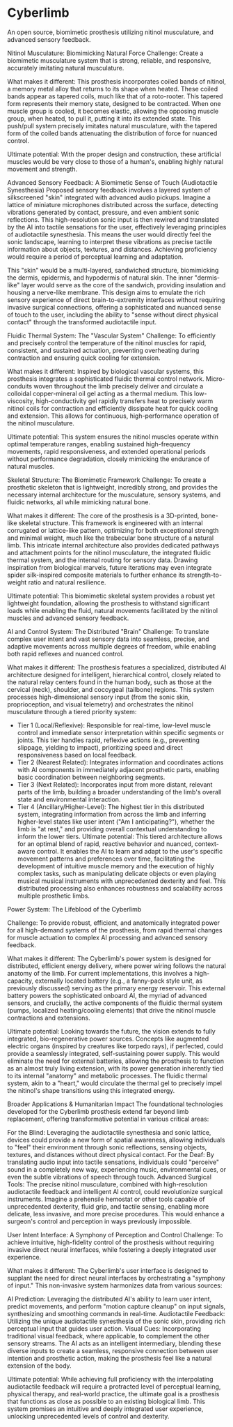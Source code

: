 # Cyberlimb

An open source, biomimetic prosthesis utilizing nitinol musculature, and advanced sensory feedback. 

Nitinol Musculature: Biomimicking Natural Force
Challenge: Create a biomimetic musculature system that is strong, reliable, and responsive, accurately imitating natural musculature.

What makes it different: This prosthesis incorporates coiled bands of nitinol, a memory metal alloy that returns to its shape when heated. These coiled bands appear as tapered coils, much like that of a roto-rooter. This tapered form represents their memory state, designed to be contracted. When one muscle group is cooled, it becomes elastic, allowing the opposing muscle group, when heated, to pull it, putting it into its extended state. This push/pull system precisely imitates natural musculature, with the tapered form of the coiled bands attenuating the distribution of force for nuanced control.

Ultimate potential: With the proper design and construction, these artificial muscles would be very close to those of a human's, enabling highly natural movement and strength.

Advanced Sensory Feedback: A Biomimetic Sense of Touch (Audiotactile Synesthesia)
Proposed sensory feedback involves a layered system of silkscreened "skin" integrated with advanced audio pickups. Imagine a lattice of miniature microphones distributed across the surface, detecting vibrations generated by contact, pressure, and even ambient sonic reflections. This high-resolution sonic input is then rewired and translated by the AI into tactile sensations for the user, effectively leveraging principles of audiotactile synesthesia. This means the user would directly feel the sonic landscape, learning to interpret these vibrations as precise tactile information about objects, textures, and distances. Achieving proficiency would require a period of perceptual learning and adaptation.

This "skin" would be a multi-layered, sandwiched structure, biomimicking the dermis, epidermis, and hypodermis of natural skin. The inner "dermis-like" layer would serve as the core of the sandwich, providing insulation and housing a nerve-like membrane. This design aims to emulate the rich sensory experience of direct brain-to-extremity interfaces without requiring invasive surgical connections, offering a sophisticated and nuanced sense of touch to the user, including the ability to "sense without direct physical contact" through the transformed audiotactile input.

Fluidic Thermal System: The "Vascular System"
Challenge: To efficiently and precisely control the temperature of the nitinol muscles for rapid, consistent, and sustained actuation, preventing overheating during contraction and ensuring quick cooling for extension.

What makes it different: Inspired by biological vascular systems, this prosthesis integrates a sophisticated fluidic thermal control network. Micro-conduits woven throughout the limb precisely deliver and circulate a colloidal copper-mineral oil gel acting as a thermal medium. This low-viscosity, high-conductivity gel rapidly transfers heat to precisely warm nitinol coils for contraction and efficiently dissipate heat for quick cooling and extension. This allows for continuous, high-performance operation of the nitinol musculature.

Ultimate potential: This system ensures the nitinol muscles operate within optimal temperature ranges, enabling sustained high-frequency movements, rapid responsiveness, and extended operational periods without performance degradation, closely mimicking the endurance of natural muscles.

Skeletal Structure: The Biomimetic Framework
Challenge: To create a prosthetic skeleton that is lightweight, incredibly strong, and provides the necessary internal architecture for the musculature, sensory systems, and fluidic networks, all while mimicking natural bone.

What makes it different: The core of the prosthesis is a 3D-printed, bone-like skeletal structure. This framework is engineered with an internal corrugated or lattice-like pattern, optimizing for both exceptional strength and minimal weight, much like the trabecular bone structure of a natural limb. This intricate internal architecture also provides dedicated pathways and attachment points for the nitinol musculature, the integrated fluidic thermal system, and the internal routing for sensory data. Drawing inspiration from biological marvels, future iterations may even integrate spider silk-inspired composite materials to further enhance its strength-to-weight ratio and natural resilience.

Ultimate potential: This biomimetic skeletal system provides a robust yet lightweight foundation, allowing the prosthesis to withstand significant loads while enabling the fluid, natural movements facilitated by the nitinol muscles and advanced sensory feedback.

AI and Control System: The Distributed "Brain"
Challenge: To translate complex user intent and vast sensory data into seamless, precise, and adaptive movements across multiple degrees of freedom, while enabling both rapid reflexes and nuanced control.

What makes it different: The prosthesis features a specialized, distributed AI architecture designed for intelligent, hierarchical control, closely related to the natural relay centers found in the human body, such as those at the cervical (neck), shoulder, and coccygeal (tailbone) regions. This system processes high-dimensional sensory input (from the sonic skin, proprioception, and visual telemetry) and orchestrates the nitinol musculature through a tiered priority system:

- Tier 1 (Local/Reflexive): Responsible for real-time, low-level muscle control and immediate sensor interpretation within specific segments or joints. This tier handles rapid, reflexive actions (e.g., preventing slippage, yielding to impact), prioritizing speed and direct responsiveness based on local feedback.
- Tier 2 (Nearest Related): Integrates information and coordinates actions with AI components in immediately adjacent prosthetic parts, enabling basic coordination between neighboring segments.
- Tier 3 (Next Related): Incorporates input from more distant, relevant parts of the limb, building a broader understanding of the limb's overall state and environmental interaction.
- Tier 4 (Ancillary/Higher-Level): The highest tier in this distributed system, integrating information from across the limb and inferring higher-level states like user intent ("Am I anticipating?"), whether the limb is "at rest," and providing overall contextual understanding to inform the lower tiers.
Ultimate potential: This tiered architecture allows for an optimal blend of rapid, reactive behavior and nuanced, context-aware control. It enables the AI to learn and adapt to the user's specific movement patterns and preferences over time, facilitating the development of intuitive muscle memory and the execution of highly complex tasks, such as manipulating delicate objects or even playing musical musical instruments with unprecedented dexterity and feel. This distributed processing also enhances robustness and scalability across multiple prosthetic limbs.

Power System: The Lifeblood of the Cyberlimb

Challenge: To provide robust, efficient, and anatomically integrated power for all high-demand systems of the prosthesis, from rapid thermal changes for muscle actuation to complex AI processing and advanced sensory feedback.

What makes it different: The Cyberlimb's power system is designed for distributed, efficient energy delivery, where power wiring follows the natural anatomy of the limb. For current implementations, this involves a high-capacity, externally located battery (e.g., a fanny-pack style unit, as previously discussed) serving as the primary energy reservoir. This external battery powers the sophisticated onboard AI, the myriad of advanced sensors, and crucially, the active components of the fluidic thermal system (pumps, localized heating/cooling elements) that drive the nitinol muscle contractions and extensions.

Ultimate potential: Looking towards the future, the vision extends to fully integrated, bio-regenerative power sources. Concepts like augmented electric organs (inspired by creatures like torpedo rays), if perfected, could provide a seamlessly integrated, self-sustaining power supply. This would eliminate the need for external batteries, allowing the prosthesis to function as an almost truly living extension, with its power generation inherently tied to its internal "anatomy" and metabolic processes. The fluidic thermal system, akin to a "heart," would circulate the thermal gel to precisely impel the nitinol's shape transitions using this integrated energy.

Broader Applications & Humanitarian Impact
The foundational technologies developed for the Cyberlimb prosthesis extend far beyond limb replacement, offering transformative potential in various critical areas:

For the Blind: Leveraging the audiotactile synesthesia and sonic lattice, devices could provide a new form of spatial awareness, allowing individuals to "feel" their environment through sonic reflections, sensing objects, textures, and distances without direct physical contact.
For the Deaf: By translating audio input into tactile sensations, individuals could "perceive" sound in a completely new way, experiencing music, environmental cues, or even the subtle vibrations of speech through touch.
Advanced Surgical Tools: The precise nitinol musculature, combined with high-resolution audiotactile feedback and intelligent AI control, could revolutionize surgical instruments. Imagine a prehensile hemostat or other tools capable of unprecedented dexterity, fluid grip, and tactile sensing, enabling more delicate, less invasive, and more precise procedures. This would enhance a surgeon's control and perception in ways previously impossible.

User Intent Interface: A Symphony of Perception and Control
Challenge: To achieve intuitive, high-fidelity control of the prosthesis without requiring invasive direct neural interfaces, while fostering a deeply integrated user experience.

What makes it different: The Cyberlimb's user interface is designed to supplant the need for direct neural interfaces by orchestrating a "symphony of input." This non-invasive system harmonizes data from various sources:

AI Prediction: Leveraging the distributed AI's ability to learn user intent, predict movements, and perform "motion capture cleanup" on input signals, synthesizing and smoothing commands in real-time.
Audiotactile Feedback: Utilizing the unique audiotactile synesthesia of the sonic skin, providing rich perceptual input that guides user action.
Visual Cues: Incorporating traditional visual feedback, where applicable, to complement the other sensory streams.
The AI acts as an intelligent intermediary, blending these diverse inputs to create a seamless, responsive connection between user intention and prosthetic action, making the prosthesis feel like a natural extension of the body.

Ultimate potential: While achieving full proficiency with the interpolating audiotactile feedback will require a protracted level of perceptual learning, physical therapy, and real-world practice, the ultimate goal is a prosthesis that functions as close as possible to an existing biological limb. This system promises an intuitive and deeply integrated user experience, unlocking unprecedented levels of control and dexterity.
